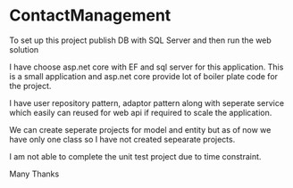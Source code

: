 # ContactManagement


To set up this project publish DB with SQL Server and then run the web solution 

I have choose asp.net core with EF and sql server for this application. This is a small application and asp.net core provide lot of boiler plate code for the project. 

I have user repository pattern, adaptor pattern along with seperate service which easily can reused for web api if required to scale the application. 

We can create seperate projects for model and entity but as of now we have only one class so I have not created sepearate projects.

I am not able to complete the unit test project due to time constraint. 

Many Thanks

 
